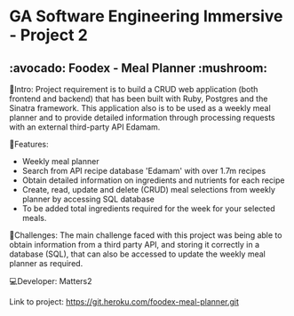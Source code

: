 <h1>GA Software Engineering Immersive - Project 2</h1>

<h2>:avocado: Foodex - Meal Planner :mushroom:</h2>

:cucumber:Intro:
Project requirement is to build a CRUD web application (both frontend and backend) that has been built with Ruby, Postgres and the Sinatra framework. This application also is to be used as a weekly meal planner and to provide detailed information through processing requests with an external third-party API Edamam.

:key:Features:
  - Weekly meal planner
  - Search from API recipe database 'Edamam' with over 1.7m recipes
  - Obtain detailed information on ingredients and nutrients for each recipe
  - Create, read, update and delete (CRUD) meal selections from weekly planner by accessing SQL database 
  - To be added total ingredients required for the week for your selected meals.
 
:rocket:Challenges:
The main challenge faced with this project was being able to obtain information from a third party API, and storing it correctly in a database (SQL), that can also be accessed to update the weekly meal planner as required.

:computer:Developer: Matters2

Link to project: https://git.heroku.com/foodex-meal-planner.git
